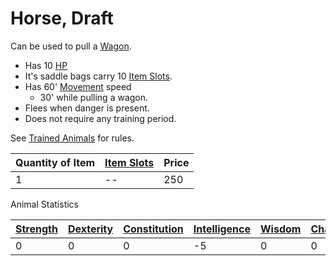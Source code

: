 # Horse, Draft

Can be used to pull a [Wagon](Wagon.md). 
- Has 10 [HP](../../../../../Player%20Characters/Derived%20Statistics/Health%20Points.md)
- It's saddle bags carry 10 [Item Slots](../../../../../Player%20Characters/Derived%20Statistics/Item%20Slots.md). 
- Has 60' [Movement](../../../../../Game%20Procedures/Movement.md) speed
	- 30' while pulling a wagon. 
- Flees when danger is present.
- Does not require any training period.

See [Trained Animals](../../../Trained%20Animals.md) for rules.

| Quantity of Item | [Item Slots](../../../../../Player%20Characters/Derived%20Statistics/Item%20Slots.md) | Price |
| ---------------- | ------------------------------------------------------------------------------------- | ----- |
| 1                | --                                                                                    | 250   |
Animal Statistics

| [Strength](../../../../../Player%20Characters/Chosen%20Statistics/Strength.md) | [Dexterity](../../../../../Player%20Characters/Chosen%20Statistics/Dexterity.md) | [Constitution](../../../../../Player%20Characters/Chosen%20Statistics/Constitution.md) | [Intelligence](../../../../../Player%20Characters/Chosen%20Statistics/Intelligence.md) | [Wisdom](../../../../../Player%20Characters/Chosen%20Statistics/Wisdom.md)<br> | [Charisma](../../../../../Player%20Characters/Chosen%20Statistics/Charisma.md)<br> |
| ------------------------------------------------------------------------------ | -------------------------------------------------------------------------------- | -------------------------------------------------------------------------------------- | -------------------------------------------------------------------------------------- | ------------------------------------------------------------------------------ | ---------------------------------------------------------------------------------- |
| 0                                                                              | 0                                                                                | 0                                                                                      | -5                                                                                     | 0                                                                              | 0                                                                                  |

